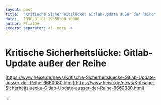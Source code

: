 ```yaml
---
layout: post
title:  "Kritische Sicherheitslücke: Gitlab-Update außer der Reihe"
date:   1990-01-01 19:55:00 +0000
author: PfiatDe
excerpt_separator: <!--more-->
---
```


# Kritische Sicherheitslücke: Gitlab-Update außer der Reihe
[https://www.heise.de/news/Kritische-Sicherheitsluecke-Gitlab-Update-ausser-der-Reihe-6660080.html](https://www.heise.de/news/Kritische-Sicherheitsluecke-Gitlab-Update-ausser-der-Reihe-6660080.html)

...
<!--more-->
